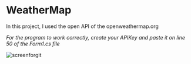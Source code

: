 # WeatherMap

In this project, I used the open API of the openweathermap.org

*For the program to work correctly, create your APIKey and paste it on line 50 of the Form1.cs file*

![screenforgit](https://user-images.githubusercontent.com/56314304/150578932-a11afc25-24f9-41a9-babd-b1d0a4a4804c.jpg)
